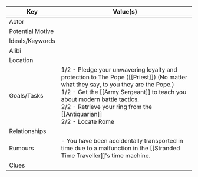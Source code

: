 | Key              | Value(s)                                                                                                                                                                                                                                                                                 |
| ---------------- | ---------------------------------------------------------------------------------------------------------------------------------------------------------------------------------------------------------------------------------------------------------------------------------------- |
| Actor            |                                                                                                                                                                                                                                                                                          |
| Potential Motive |                                                                                                                                                                                                                                                                                          |
| Ideals/Keywords  |                                                                                                                                                                                                                                                                                          |
| Alibi            |                                                                                                                                                                                                                                                                                          |
| Location         |                                                                                                                                                                                                                                                                                          |
| Goals/Tasks      | 1/2 - Pledge your unwavering loyalty and protection to The Pope ([[Priest]]) (No matter what they say, to you they are the Pope.)<br>1/2 - Get the [[Army Sergeant]] to teach you about modern battle tactics.<br>2/2 - Retrieve your ring from the [[Antiquarian]]<br>2/2 - Locate Rome |
| Relationships    |                                                                                                                                                                                                                                                                                          |
| Rumours          | - You have been accidentally transported in time due to a malfunction in the [[Stranded Time Traveller]]'s time machine.                                                                                                                                                                 |
| Clues            |                                                                                                            